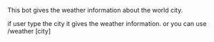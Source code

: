 This bot gives the weather information about the world city.

if user type the city it gives the weather information.
or you can use /weather [city]
